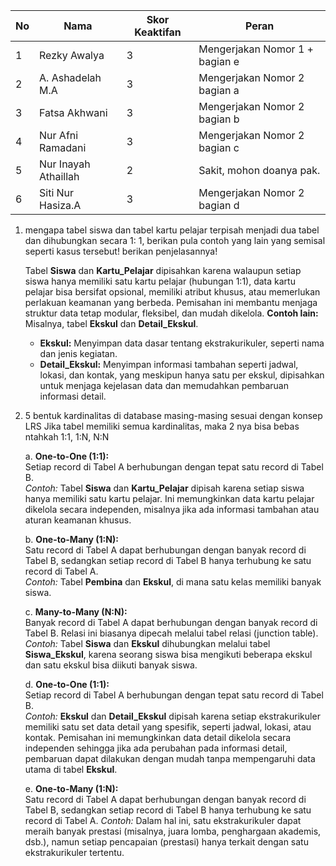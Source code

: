 | No  | Nama                 | Skor Keaktifan | Peran                          |
| --- | -------------------- | -------------- | ------------------------------ |
| 1   | Rezky Awalya         | 3              | Mengerjakan Nomor 1 + bagian e |
| 2   | A. Ashadelah M.A     | 3              | Mengerjakan Nomor 2 bagian a   |
| 3   | Fatsa Akhwani        | 3              | Mengerjakan Nomor 2 bagian b   |
| 4   | Nur Afni Ramadani    | 3              | Mengerjakan Nomor 2 bagian c   |
| 5   | Nur Inayah Athaillah | 2              | Sakit, mohon doanya pak.       |
| 6   | Siti Nur Hasiza.A    | 3              | Mengerjakan Nomor 2 bagian d   |

1. mengapa tabel siswa dan tabel kartu pelajar terpisah menjadi dua tabel dan dihubungkan secara 1: 1, berikan pula contoh yang lain yang semisal seperti kasus tersebut! berikan penjelasannya!

	Tabel **Siswa** dan **Kartu_Pelajar** dipisahkan karena walaupun setiap siswa hanya memiliki satu kartu pelajar (hubungan 1:1), data kartu pelajar bisa bersifat opsional, memiliki atribut khusus, atau memerlukan perlakuan keamanan yang berbeda. Pemisahan ini membantu menjaga struktur data tetap modular, fleksibel, dan mudah dikelola.
	**Contoh lain:**  
	Misalnya, tabel **Ekskul** dan **Detail_Ekskul**.
	- **Ekskul:** Menyimpan data dasar tentang ekstrakurikuler, seperti nama dan jenis kegiatan.
	- **Detail_Ekskul:** Menyimpan informasi tambahan seperti jadwal, lokasi, dan kontak, yang meskipun hanya satu per ekskul, dipisahkan untuk menjaga kejelasan data dan memudahkan pembaruan informasi detail.

2. 5 bentuk kardinalitas di database masing-masing sesuai dengan konsep LRS Jika tabel memiliki semua kardinalitas, maka 2 nya bisa bebas ntahkah 1:1, 1:N, N:N

	a. **One-to-One (1:1):**  
	Setiap record di Tabel A berhubungan dengan tepat satu record di Tabel B.  
	_Contoh:_ Tabel **Siswa** dan **Kartu_Pelajar** dipisah karena setiap siswa hanya memiliki satu kartu pelajar. Ini memungkinkan data kartu pelajar dikelola secara independen, misalnya jika ada informasi tambahan atau aturan keamanan khusus.
	
	b. **One-to-Many (1:N):**  
	Satu record di Tabel A dapat berhubungan dengan banyak record di Tabel B, sedangkan setiap record di Tabel B hanya terhubung ke satu record di Tabel A.  
	_Contoh:_ Tabel **Pembina** dan **Ekskul**, di mana satu kelas memiliki banyak siswa.
	
	c. **Many-to-Many (N:N):**  
	Banyak record di Tabel A dapat berhubungan dengan banyak record di Tabel B. Relasi ini biasanya dipecah melalui tabel relasi (junction table).  
	_Contoh:_ Tabel **Siswa** dan **Ekskul** dihubungkan melalui tabel **Siswa_Ekskul**, karena seorang siswa bisa mengikuti beberapa ekskul dan satu ekskul bisa diikuti banyak siswa.
	
	d. **One-to-One (1:1):**  
	Setiap record di Tabel A berhubungan dengan tepat satu record di Tabel B.  
	_Contoh:_ **Ekskul** dan **Detail_Ekskul** dipisah karena setiap ekstrakurikuler memiliki satu set data detail yang spesifik, seperti jadwal, lokasi, atau kontak. Pemisahan ini memungkinkan data detail dikelola secara independen sehingga jika ada perubahan pada informasi detail, pembaruan dapat dilakukan dengan mudah tanpa mempengaruhi data utama di tabel **Ekskul**.
	
	e. **One-to-Many (1:N):**  
	Satu record di Tabel A dapat berhubungan dengan banyak record di Tabel B, sedangkan setiap record di Tabel B hanya terhubung ke satu record di Tabel A.
	_Contoh:_ Dalam hal ini, satu ekstrakurikuler dapat meraih banyak prestasi (misalnya, juara lomba, penghargaan akademis, dsb.), namun setiap pencapaian (prestasi) hanya terkait dengan satu ekstrakurikuler tertentu.